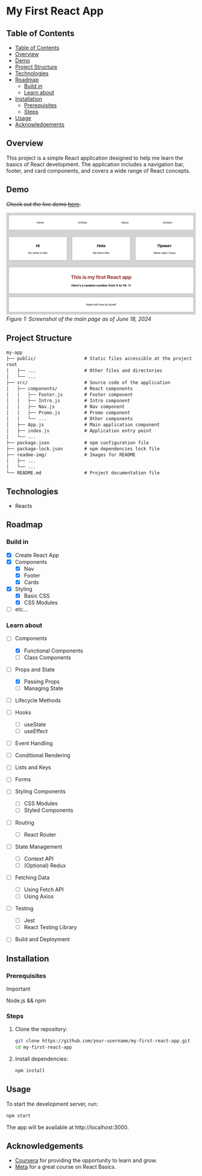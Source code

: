<h1>My First React App</h1>

## Table of Contents
- [Table of Contents](#table-of-contents)
- [Overview](#overview)
- [Demo](#demo)
- [Project Structure](#project-structure)
- [Technologies](#technologies)
- [Roadmap](#roadmap)
  - [Build in](#build-in)
  - [Learn about](#learn-about)
- [Installation](#installation)
  - [Prerequisites](#prerequisites)
  - [Steps](#steps)
- [Usage](#usage)
- [Acknowledgements](#acknowledgements)

## Overview

This project is a simple React application designed to help me learn the basics of React development. The application includes a navigation bar, footer, and card components, and covers a wide range of React concepts.

## Demo

~~Check out the live demo [here](https://example.com/demo).~~

![Site images as of June 18, 2024](readme-img/image.png)
*Figure 1: Screenshot of the main page as of June 18, 2024*


## Project Structure

```plaintext
my-app
├── public/                  # Static files accessible at the project root
│   ├── ...                  # Other files and directories
│   └── ...
├── src/                     # Source code of the application
│   ├── components/          # React components
│   │   ├── Footer.js        # Footer component
│   │   ├── Intro.js         # Intro component
│   │   ├── Nav.js           # Nav component
│   │   ├── Promo.js         # Promo component
│   │   └── ...              # Other components
│   ├── App.js               # Main application component
│   ├── index.js             # Application entry point
│   └── ...
├── package.json             # npm configuration file
├── package-lock.json        # npm dependencies lock file
├── readme-img/              # Images for README
│   ├── ...
│   └── ...
└── README.md                # Project documentation file

```

<!-- Features

    Responsive design
    State management with Context API
    Routing with React Router
    Data fetching with Axios -->

## Technologies
+ Reacts

## Roadmap

### Build in

- [x] Create React App
- [x] Components
  - [x] Nav
  - [x] Footer
  - [x] Cards
- [x] Styling
  - [x] Basic CSS
  - [x] CSS Modules
- [ ] etc...

### Learn about

- [ ] Components
  - [x] Functional Components
  - [ ] Class Components
- [ ] Props and State
  - [x] Passing Props
  - [ ] Managing State
- [ ] Lifecycle Methods
- [ ] Hooks
  - [ ] useState
  - [ ] useEffect
- [ ] Event Handling
- [ ] Conditional Rendering
- [ ] Lists and Keys
- [ ] Forms
- [ ] Styling Components
  - [ ] CSS Modules
  - [ ] Styled Components
- [ ] Routing
  - [ ] React Router
- [ ] State Management
  - [ ] Context API
  - [ ] \(Optional) Redux
- [ ] Fetching Data
  - [ ] Using Fetch API
  - [ ] Using Axios
- [ ] Testing
  - [ ] Jest
  - [ ] React Testing Library
- [ ] Build and Deployment


## Installation

### Prerequisites
> [!IMPORTANT]
> Node.js && npm

### Steps

1. Clone the repository:
    ```bash
    git clone https://github.com/your-username/my-first-react-app.git
    cd my-first-react-app
    ```

2. Install dependencies:
    ```bash
    npm install
    ```

## Usage

To start the development server, run:
```bash
npm start
```
The app will be available at http://localhost:3000.

## Acknowledgements

- [Coursera](https://www.coursera.org) for providing the opportunity to learn and grow.
- [Meta](https://www.coursera.org/learn/react-basics) for a great course on React Basics.
